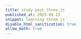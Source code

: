 ```yaml
---
title: study post three.js
published_at: 2025-04-13
snippet: learning three.js
disable_html_sanitization: true
allow_math: true
---
```


<script type="importmap">
  {
    "imports": {
      "three": "https://unpkg.com/three@0.160.0/build/three.module.js",
      "three/addons/": "https://unpkg.com/three@0.160.0/examples/jsm/"
    }
  }
</script>

<div id="threejs-container-hello"></div>

<style>
  #threejs-container-hello {
    width: 100%;
    height: 100vh;
  }
</style>